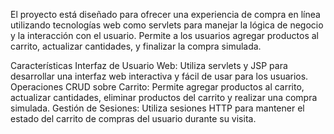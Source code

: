El proyecto está diseñado para ofrecer una experiencia de compra en línea utilizando tecnologías web como servlets para manejar la lógica de negocio y la interacción con el usuario. Permite a los usuarios agregar productos al carrito, actualizar cantidades, y finalizar la compra simulada.

Características
Interfaz de Usuario Web: Utiliza servlets y JSP para desarrollar una interfaz web interactiva y fácil de usar para los usuarios.
Operaciones CRUD sobre Carrito: Permite agregar productos al carrito, actualizar cantidades, eliminar productos del carrito y realizar una compra simulada.
Gestión de Sesiones: Utiliza sesiones HTTP para mantener el estado del carrito de compras del usuario durante su visita.
